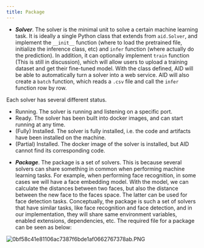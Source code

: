 ```yaml
---
title: Package
---
```


- ***Solver***. The solver is the minimal unit to solve a certain machine learning task. It is ideally a single Python class that extends from `aid.Solver`, and implement the `__init__` function (where to load the pretrained file, initialize the inference class, etc) and `infer` function (where actually do the prediction). In addition, it can optionally implement `train` function (This is still in discussion), which will allow users to upload a training dataset and get their fine-tuned model. With the class defined, AID will be able to automatically turn a solver into a web service. AID will also create a `batch` function, which reads a `.csv` file and call the `infer` function row by row.

Each solver has several different status.

* Running. The solver is running and listening on a specific port.
* Ready. The solver has been built into docker images, and can start running at any time.
* (Fully) Installed. The solver is fully installed, i.e. the code and artifacts have been installed on the machine.
* (Partial) Installed. The docker image of the solver is installed, but AID cannot find its corresponding code.

- ***Package***. The package is a set of solvers. This is because several solvers can share something in common when performing machine learning tasks. For example, when performing face recognition, in some cases we will have a face embedding model. With the model, we can calculate the distances between two faces, but also the distance between the new face to the faces space. The latter can be used for face detection tasks. Conceptually, the package is such a set of solvers that have similar tasks, like face recognition and face detection, and in our implementation, they will share same environment variables, enabled extensions, dependencies, etc. The required file for a package can be seen as below:

![0bf58c41e81106ac7387f6bde1af0662767378ab.PNG](https://i.loli.net/2020/05/06/7T3OuXoeCxS5Hsp.png)

